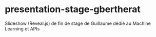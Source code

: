# presentation-stage-gbertherat

Slideshow (Reveal.js) de fin de stage de Guillaume dédié au Machine Learning et APIs
